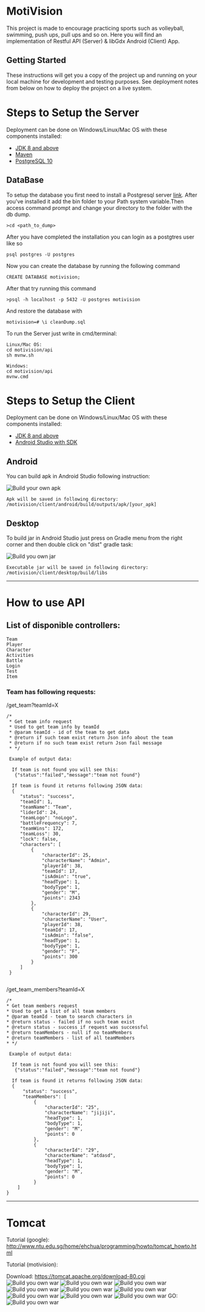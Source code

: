 # MotiVision

This project is made to encourage practicing sports such as volleyball, swimming, push ups, pull ups and so on.
Here you will find an implementation of Restful API (Server) & libGdx Android (Client) App.

## Getting Started

These instructions will get you a copy of the project up and running on your local machine for development and testing purposes. See deployment notes from below on how to deploy the project on a live system.

# Steps to Setup the Server

Deployment can be done on Windows/Linux/Mac OS with these components installed:

* [JDK 8 and above](http://www.oracle.com/technetwork/java/javase/downloads/jdk8-downloads-2133151.html)
* [Maven](https://maven.apache.org/)
* [PostgreSQL 10](https://www.postgresql.org/download/)

## DataBase
To setup the database you first need to install a Postgresql server [link](https://www.postgresql.org/download/). After you've installed it add the bin folder to your  Path system variable.Then access command prompt and change your directory to the folder with the db dump.

 ```
 >cd <path_to_dump>
 ```
          
After you have completed the installation you can login as a postgtres user like so

 ```
 psql postgres -U postgres
 ```
          
Now you can create the database by running the following command

 ```
 CREATE DATABASE motivision;
 ```    
          
After that try running this command

 ```
 >psql -h localhost -p 5432 -U postgres motivision
 ```

And restore the database with 

 ```
 motivision=# \i cleanDump.sql
 ```
          
To run the Server just write in cmd/terminal:

```
Linux/Mac OS:
cd motivision/api
sh mvnw.sh

Windows:
cd motivision/api
mvnw.cmd
```

# Steps to Setup the Client

Deployment can be done on Windows/Linux/Mac OS with these components installed:

* [JDK 8 and above](http://www.oracle.com/technetwork/java/javase/downloads/jdk8-downloads-2133151.html)
* [Android Studio with SDK](https://developer.android.com/studio/)

## Android

You can build apk in Android Studio following instruction:

![Build your own apk](readme/build_apk.png?raw=true "Don't click me")

```
Apk will be saved in following directory:
/motivision/client/android/build/outputs/apk/[your_apk]
```
## Desktop

To build jar in Android Studio just press on Gradle menu from the right corner and then double click on "dist" gradle task:

![Build you own jar](readme/build_jar1.png?raw=true "Don't click me")

```
Executable jar will be saved in following directory:
/motivision/client/desktop/build/libs
```
--------------------------------------------------------------------------------------
# How to use API

## List of disponible controllers:
```
Team
Player
Character
Activities
Battle
Login
Test
Item
```

### Team has following requests:

/get_team?teamId=X
```
/*
 * Get team info request
 * Used to get team info by teamId
 * @param teamId - id of the team to get data
 * @return if such team exist return Json info about the team
 * @return if no such team exist return Json fail message
 * */
 
 Example of output data:
 
  If team is not found you will see this:
   {"status":"failed","message":"team not found"}
 
  If team is found it returns following JSON data:
  {
     "status": "success",
     "teamId": 1,
     "teamName": "Team",
     "liderId": 24,
     "teamLogo": "noLogo",
     "battleFrequency": 7,
     "teamWins": 172,
     "teamLoss": 30,
     "lock": false,
     "characters": [
         {
             "characterId": 25,
             "characterName": "Admin",
             "playerId": 38,
             "teamId": 17,
             "isAdmin": "true",
             "headType": 1,
             "bodyType": 1,
             "gender": "M",
             "points": 2343
         },
         {
             "characterId": 29,
             "characterName": "User",
             "playerId": 38,
             "teamId": 17,
             "isAdmin": "false",
             "headType": 1,
             "bodyType": 1,
             "gender": "F",
             "points": 300
         }
     ]
 }
 
```

/get_team_members?teamId=X
```
/*
* Get team members request
* Used to get a list of all team members
* @param teamId - team to search characters in
* @return status - failed if no such team exist
* @return status - success if request was successful
* @return teamMembers - null if no teamMembers
* @return teamMembers - list of all teamMembers
* */

 Example of output data:
 
  If team is not found you will see this:
   {"status":"failed","message":"team not found"}
 
  If team is found it returns following JSON data:
  {
      "status": "success",
      "teamMembers": [
          {
              "characterId": "25",
              "characterName": "jijiji",
              "headType": 1,
              "bodyType": 1,
              "gender": "M",
              "points": 0
          },
          {
              "characterId": "29",
              "characterName": "atdasd",
              "headType": 1,
              "bodyType": 1,
              "gender": "M",
              "points": 0
          }
    ]
}
```
--------------------------------------------------------------
# Tomcat
Tutorial (google):
http://www.ntu.edu.sg/home/ehchua/programming/howto/tomcat_howto.html

Tutorial (motivision):

Download: https://tomcat.apache.org/download-80.cgi
![Build you own war](readme/apache/1.png?raw=true "Don't click me")
![Build you own war](readme/apache/2.png?raw=true "Don't click me")
![Build you own war](readme/apache/2.1.png?raw=true "Don't click me")
![Build you own war](readme/apache/3.png?raw=true "Don't click me")
![Build you own war](readme/apache/4.png?raw=true "Don't click me")
![Build you own war](readme/apache/5.png?raw=true "Don't click me")
![Build you own war](readme/apache/6.png?raw=true "Don't click me")
![Build you own war](readme/apache/7.png?raw=true "Don't click me")
![Build you own war](readme/apache/8.png?raw=true "Don't click me")
GO:
![Build you own war](readme/apache/9.png?raw=true "Don't click me")
